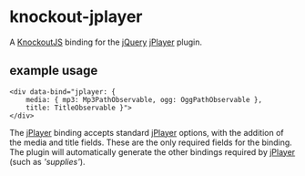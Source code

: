 knockout-jplayer
================

A [KnockoutJS](http://knockoutjs.com/) binding for the [jQuery](http://jquery.com/) [jPlayer](http://jplayer.org/) plugin.


example usage
-------------
	<div data-bind="jplayer: {
		media: { mp3: Mp3PathObservable, ogg: OggPathObservable },
		title: TitleObservable }">
	</div>

The [jPlayer](http://jplayer.org/) binding accepts standard [jPlayer](http://jplayer.org/) options, with the addition of the 
media and title fields. These are the only required fields for the binding. The plugin
will automatically generate the other bindings required by [jPlayer](http://jplayer.org/) (such as *'supplies'*).
